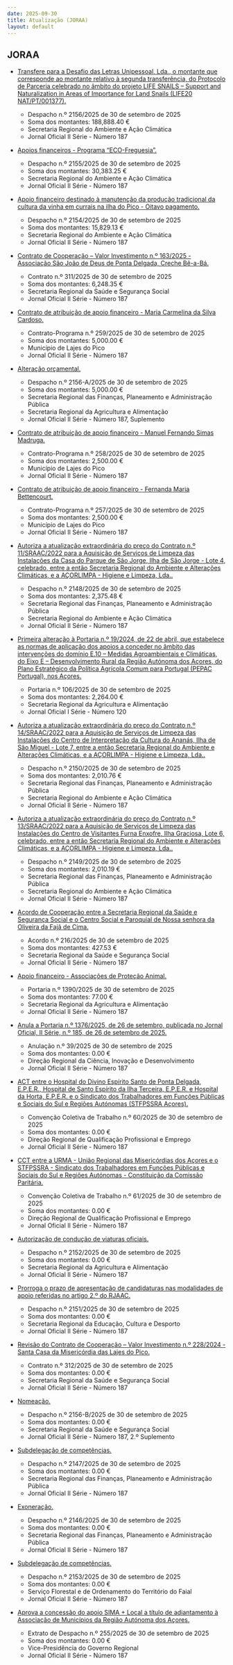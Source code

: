 ```yaml
---
date: 2025-09-30
title: Atualização (JORAA)
layout: default
---
```

## JORAA

* [Transfere para a Desafio das Letras Unipessoal, Lda., o montante que corresponde ao montante relativo à segunda transferência, do Protocolo de Parceria celebrado no âmbito do projeto LIFE SNAILS – Support and Naturalization in Areas of Importance for Land Snails (LIFE20 NAT/PT/001377).](https://jo.azores.gov.pt/#/ato/aad6f5d8-3e4d-4ee6-9c2e-752aa61591c4)
  * Despacho n.º 2156/2025 de 30 de setembro de 2025
  * Soma dos montantes: 188,888.40 €
  * Secretaria Regional do Ambiente e Ação Climática
  * Jornal Oficial II Série - Número 187

* [Apoios financeiros - Programa “ECO-Freguesia”.](https://jo.azores.gov.pt/#/ato/778c0e29-f804-48b4-a0e0-50cf673cc42f)
  * Despacho n.º 2155/2025 de 30 de setembro de 2025
  * Soma dos montantes: 30,383.25 €
  * Secretaria Regional do Ambiente e Ação Climática
  * Jornal Oficial II Série - Número 187

* [Apoio financeiro destinado à manutenção da produção tradicional da cultura da vinha em currais na ilha do Pico - Oitavo pagamento.](https://jo.azores.gov.pt/#/ato/919127a4-60cb-4274-bba9-dbb9108d7753)
  * Despacho n.º 2154/2025 de 30 de setembro de 2025
  * Soma dos montantes: 15,829.13 €
  * Secretaria Regional do Ambiente e Ação Climática
  * Jornal Oficial II Série - Número 187

* [Contrato de Cooperação – Valor Investimento n.º 163/2025 - Associação São João de Deus de Ponta Delgada, Creche Bê-a-Bá.](https://jo.azores.gov.pt/#/ato/5ecccd4c-acb2-454c-ad10-59cc34eaaf46)
  * Contrato n.º 311/2025 de 30 de setembro de 2025
  * Soma dos montantes: 6,248.35 €
  * Secretaria Regional da Saúde e Segurança Social
  * Jornal Oficial II Série - Número 187

* [Contrato de atribuição de apoio financeiro - Maria Carmelina da Silva Cardoso.](https://jo.azores.gov.pt/#/ato/5e7bd815-42d4-4d7f-b80f-2d34f442c8d0)
  * Contrato-Programa n.º 259/2025 de 30 de setembro de 2025
  * Soma dos montantes: 5,000.00 €
  * Município de Lajes do Pico
  * Jornal Oficial II Série - Número 187

* [Alteração orçamental.](https://jo.azores.gov.pt/#/ato/40f99287-351a-4252-b3a4-ddaaf5bac52b)
  * Despacho n.º 2156-A/2025 de 30 de setembro de 2025
  * Soma dos montantes: 5,000.00 €
  * Secretaria Regional das Finanças, Planeamento e Administração Pública
  * Secretaria Regional da Agricultura e Alimentação
  * Jornal Oficial II Série - Número 187, Suplemento

* [Contrato de atribuição de apoio financeiro - Manuel Fernando Simas Madruga.](https://jo.azores.gov.pt/#/ato/9cea2e98-61cc-4591-b172-9b7c5c5c07f8)
  * Contrato-Programa n.º 258/2025 de 30 de setembro de 2025
  * Soma dos montantes: 2,500.00 €
  * Município de Lajes do Pico
  * Jornal Oficial II Série - Número 187

* [Contrato de atribuição de apoio financeiro - Fernanda Maria Bettencourt.](https://jo.azores.gov.pt/#/ato/9cd09a5e-661c-4447-8326-1e39c2463828)
  * Contrato-Programa n.º 257/2025 de 30 de setembro de 2025
  * Soma dos montantes: 2,500.00 €
  * Município de Lajes do Pico
  * Jornal Oficial II Série - Número 187

* [Autoriza a atualização extraordinária do preço do Contrato n.º 11/SRAAC/2022 para a Aquisição de Serviços de Limpeza das Instalações da Casa do Parque de São Jorge, Ilha de São Jorge - Lote 4, celebrado, entre a então Secretaria Regional do Ambiente e Alterações Climáticas, e a AÇORLIMPA - Higiene e Limpeza, Lda..](https://jo.azores.gov.pt/#/ato/3d50c9c9-c083-4773-81c5-6819edb5dd70)
  * Despacho n.º 2148/2025 de 30 de setembro de 2025
  * Soma dos montantes: 2,375.48 €
  * Secretaria Regional das Finanças, Planeamento e Administração Pública
  * Secretaria Regional do Ambiente e Ação Climática
  * Jornal Oficial II Série - Número 187

* [Primeira alteração à Portaria n.º 19/2024, de 22 de abril, que estabelece as normas de aplicação dos apoios a conceder no âmbito das intervenções do domínio E.10 – Medidas Agroambientais e Climáticas, do Eixo E – Desenvolvimento Rural da Região Autónoma dos Açores, do Plano Estratégico da Política Agrícola Comum para Portugal (PEPAC Portugal), nos Açores.](https://jo.azores.gov.pt/#/ato/c22f4548-8f8f-4016-9cf4-c7d03efb8bd2)
  * Portaria n.º 106/2025 de 30 de setembro de 2025
  * Soma dos montantes: 2,264.00 €
  * Secretaria Regional da Agricultura e Alimentação
  * Jornal Oficial I Série - Número 120

* [Autoriza a atualização extraordinária do preço do Contrato n.º 14/SRAAC/2022 para a Aquisição de Serviços de Limpeza das Instalações do Centro de Interpretação da Cultura do Ananás, Ilha de São Miguel - Lote 7, entre a então Secretaria Regional do Ambiente e Alterações Climáticas, e a AÇORLIMPA - Higiene e Limpeza, Lda..](https://jo.azores.gov.pt/#/ato/a7ab7e5e-05a2-4af6-bd41-e8b191bbfd71)
  * Despacho n.º 2150/2025 de 30 de setembro de 2025
  * Soma dos montantes: 2,010.76 €
  * Secretaria Regional das Finanças, Planeamento e Administração Pública
  * Secretaria Regional do Ambiente e Ação Climática
  * Jornal Oficial II Série - Número 187

* [Autoriza a atualização extraordinária do preço do Contrato n.º 13/SRAAC/2022 para a Aquisição de Serviços de Limpeza das Instalações do Centro de Visitantes Furna Enxofre, Ilha Graciosa, Lote 6, celebrado, entre a então Secretaria Regional do Ambiente e Alterações Climáticas, e a AÇORLIMPA - Higiene e Limpeza, Lda..](https://jo.azores.gov.pt/#/ato/73c69d60-0db5-46b9-851e-4f49d9a702cb)
  * Despacho n.º 2149/2025 de 30 de setembro de 2025
  * Soma dos montantes: 2,010.19 €
  * Secretaria Regional das Finanças, Planeamento e Administração Pública
  * Secretaria Regional do Ambiente e Ação Climática
  * Jornal Oficial II Série - Número 187

* [Acordo de Cooperação entre a Secretaria Regional da Saúde e Segurança Social e o Centro Social e Paroquial de Nossa senhora da Oliveira da Fajã de Cima.](https://jo.azores.gov.pt/#/ato/0b732507-046f-4495-8c10-8b0957ed6e47)
  * Acordo n.º 216/2025 de 30 de setembro de 2025
  * Soma dos montantes: 427.53 €
  * Secretaria Regional da Saúde e Segurança Social
  * Jornal Oficial II Série - Número 187

* [Apoio financeiro - Associações de Proteção Animal.](https://jo.azores.gov.pt/#/ato/9aa78827-5752-46d0-b5c5-0f57f5063a81)
  * Portaria n.º 1390/2025 de 30 de setembro de 2025
  * Soma dos montantes: 77.00 €
  * Secretaria Regional da Agricultura e Alimentação
  * Jornal Oficial II Série - Número 187

* [Anula a Portaria n.º 1376/2025, de 26 de setembro, publicada no Jornal Oficial, II Série, n.º 185, de 26 de setembro de 2025.](https://jo.azores.gov.pt/#/ato/0fbb58be-8563-4ba5-a7d1-403cf76acf19)
  * Anulação n.º 39/2025 de 30 de setembro de 2025
  * Soma dos montantes: 0.00 €
  * Direção Regional da Ciência, Inovação e Desenvolvimento
  * Jornal Oficial II Série - Número 187

* [ACT entre o Hospital do Divino Espírito Santo de Ponta Delgada, E.P.E.R., Hospital de Santo Espírito da Ilha Terceira, E.P.E.R. e Hospital da Horta, E.P.E.R. e o Sindicato dos Trabalhadores em Funções Públicas e Sociais do Sul e Regiões Autónomas (STFPSSRA Açores).](https://jo.azores.gov.pt/#/ato/8dd8384e-2cac-4062-bfec-1cb8a38aaa9c)
  * Convenção Coletiva de Trabalho n.º 60/2025 de 30 de setembro de 2025
  * Soma dos montantes: 0.00 €
  * Direção Regional de Qualificação Profissional e Emprego
  * Jornal Oficial II Série - Número 187

* [CCT entre a URMA - União Regional das Misericórdias dos Açores e o STFPSSRA - Sindicato dos Trabalhadores em Funções Públicas e Sociais do Sul e Regiões Autónomas - Constituição da Comissão Paritária.](https://jo.azores.gov.pt/#/ato/2a938efa-455b-4538-8901-a267210c6f97)
  * Convenção Coletiva de Trabalho n.º 61/2025 de 30 de setembro de 2025
  * Soma dos montantes: 0.00 €
  * Direção Regional de Qualificação Profissional e Emprego
  * Jornal Oficial II Série - Número 187

* [Autorização de condução de viaturas oficiais.](https://jo.azores.gov.pt/#/ato/34c5c276-6a21-4ff2-a6e6-1ddff388f307)
  * Despacho n.º 2152/2025 de 30 de setembro de 2025
  * Soma dos montantes: 0.00 €
  * Secretaria Regional da Agricultura e Alimentação
  * Jornal Oficial II Série - Número 187

* [Prorroga o prazo de apresentação de candidaturas nas modalidades de apoio referidas no artigo 2.º do RJAAC.](https://jo.azores.gov.pt/#/ato/5e50ef1a-aacf-4acf-afcc-7c2f28dcf2b1)
  * Despacho n.º 2151/2025 de 30 de setembro de 2025
  * Soma dos montantes: 0.00 €
  * Secretaria Regional da Educação, Cultura e Desporto
  * Jornal Oficial II Série - Número 187

* [Revisão do Contrato de Cooperação – Valor Investimento n.º 228/2024 - Santa Casa da Misericórdia das Lajes do Pico.](https://jo.azores.gov.pt/#/ato/f54641bf-4ce2-42b5-b244-3c99e40d6c22)
  * Contrato n.º 312/2025 de 30 de setembro de 2025
  * Soma dos montantes: 0.00 €
  * Secretaria Regional da Saúde e Segurança Social
  * Jornal Oficial II Série - Número 187

* [Nomeação.](https://jo.azores.gov.pt/#/ato/abfa903f-0615-4df7-97f2-e83f9f6dcf10)
  * Despacho n.º 2156-B/2025 de 30 de setembro de 2025
  * Soma dos montantes: 0.00 €
  * Secretaria Regional da Saúde e Segurança Social
  * Jornal Oficial II Série - Número 187, 2.º Suplemento

* [Subdelegação de competências.](https://jo.azores.gov.pt/#/ato/14c713ac-fa63-4f82-aaff-82da33ee5e44)
  * Despacho n.º 2147/2025 de 30 de setembro de 2025
  * Soma dos montantes: 0.00 €
  * Secretaria Regional das Finanças, Planeamento e Administração Pública
  * Jornal Oficial II Série - Número 187

* [Exoneração.](https://jo.azores.gov.pt/#/ato/63e39515-7d32-460f-8495-244602ae4848)
  * Despacho n.º 2146/2025 de 30 de setembro de 2025
  * Soma dos montantes: 0.00 €
  * Secretaria Regional das Finanças, Planeamento e Administração Pública
  * Jornal Oficial II Série - Número 187

* [Subdelegação de competências.](https://jo.azores.gov.pt/#/ato/a74afd95-e431-4352-8fb5-76573a804932)
  * Despacho n.º 2153/2025 de 30 de setembro de 2025
  * Soma dos montantes: 0.00 €
  * Serviço Florestal e de Ordenamento do Território do Faial
  * Jornal Oficial II Série - Número 187

* [Aprova a concessão do apoio SIMA + Local a título de adiantamento à Associação de Municípios da Região Autónoma dos Açores.](https://jo.azores.gov.pt/#/ato/3a7d2995-592b-42d6-965d-ec85f14ce7f7)
  * Extrato de Despacho n.º 255/2025 de 30 de setembro de 2025
  * Soma dos montantes: 0.00 €
  * Vice-Presidência do Governo Regional
  * Jornal Oficial II Série - Número 187
